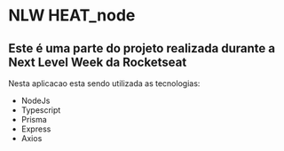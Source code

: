 # NLW HEAT_node

## Este é uma parte do projeto realizada durante a Next Level Week da Rocketseat

Nesta aplicacao esta sendo utilizada as tecnologias: 
- NodeJs
- Typescript
- Prisma
- Express
- Axios
